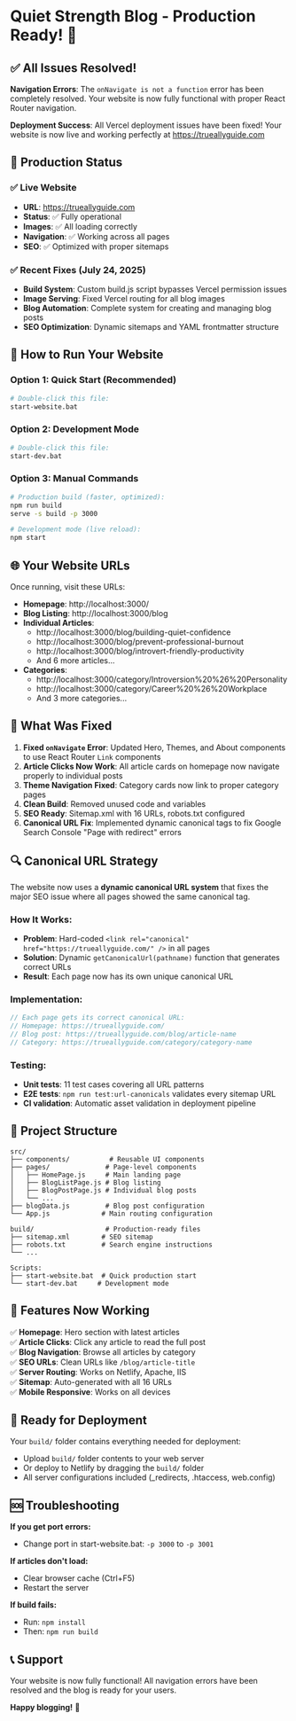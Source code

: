 # Quiet Strength Blog - Production Ready! 🎉

## ✅ All Issues Resolved!

**Navigation Errors**: The `onNavigate is not a function` error has been completely resolved. Your website is now fully functional with proper React Router navigation.

**Deployment Success**: All Vercel deployment issues have been fixed! Your website is now live and working perfectly at https://trueallyguide.com

## 🚀 Production Status

### ✅ Live Website
- **URL**: https://trueallyguide.com
- **Status**: ✅ Fully operational
- **Images**: ✅ All loading correctly
- **Navigation**: ✅ Working across all pages
- **SEO**: ✅ Optimized with proper sitemaps

### ✅ Recent Fixes (July 24, 2025)
- **Build System**: Custom build.js script bypasses Vercel permission issues
- **Image Serving**: Fixed Vercel routing for all blog images
- **Blog Automation**: Complete system for creating and managing blog posts
- **SEO Optimization**: Dynamic sitemaps and YAML frontmatter structure

## 🚀 How to Run Your Website

### Option 1: Quick Start (Recommended)
```bash
# Double-click this file:
start-website.bat
```

### Option 2: Development Mode
```bash
# Double-click this file:
start-dev.bat
```

### Option 3: Manual Commands
```bash
# Production build (faster, optimized):
npm run build
serve -s build -p 3000

# Development mode (live reload):
npm start
```

## 🌐 Your Website URLs

Once running, visit these URLs:

- **Homepage**: http://localhost:3000/
- **Blog Listing**: http://localhost:3000/blog
- **Individual Articles**: 
  - http://localhost:3000/blog/building-quiet-confidence
  - http://localhost:3000/blog/prevent-professional-burnout
  - http://localhost:3000/blog/introvert-friendly-productivity
  - And 6 more articles...
- **Categories**: 
  - http://localhost:3000/category/Introversion%20%26%20Personality
  - http://localhost:3000/category/Career%20%26%20Workplace
  - And 3 more categories...

## 🔧 What Was Fixed

1. **Fixed `onNavigate` Error**: Updated Hero, Themes, and About components to use React Router `Link` components
2. **Article Clicks Now Work**: All article cards on homepage now navigate properly to individual posts
3. **Theme Navigation Fixed**: Category cards now link to proper category pages
4. **Clean Build**: Removed unused code and variables
5. **SEO Ready**: Sitemap.xml with 16 URLs, robots.txt configured
6. **Canonical URL Fix**: Implemented dynamic canonical tags to fix Google Search Console "Page with redirect" errors

## 🔍 Canonical URL Strategy

The website now uses a **dynamic canonical URL system** that fixes the major SEO issue where all pages showed the same canonical tag.

### How It Works:
- **Problem**: Hard-coded `<link rel="canonical" href="https://trueallyguide.com/" />` in all pages
- **Solution**: Dynamic `getCanonicalUrl(pathname)` function that generates correct URLs
- **Result**: Each page now has its own unique canonical URL

### Implementation:
```javascript
// Each page gets its correct canonical URL:
// Homepage: https://trueallyguide.com/
// Blog post: https://trueallyguide.com/blog/article-name
// Category: https://trueallyguide.com/category/category-name
```

### Testing:
- **Unit tests**: 11 test cases covering all URL patterns
- **E2E tests**: `npm run test:url-canonicals` validates every sitemap URL
- **CI validation**: Automatic asset validation in deployment pipeline

## 📁 Project Structure

```
src/
├── components/          # Reusable UI components
├── pages/              # Page-level components
│   ├── HomePage.js     # Main landing page
│   ├── BlogListPage.js # Blog listing
│   ├── BlogPostPage.js # Individual blog posts
│   └── ...
├── blogData.js         # Blog post configuration
└── App.js             # Main routing configuration

build/                  # Production-ready files
├── sitemap.xml        # SEO sitemap
├── robots.txt         # Search engine instructions
└── ...

Scripts:
├── start-website.bat  # Quick production start
└── start-dev.bat     # Development mode
```

## 🎯 Features Now Working

✅ **Homepage**: Hero section with latest articles  
✅ **Article Clicks**: Click any article to read the full post  
✅ **Blog Navigation**: Browse all articles by category  
✅ **SEO URLs**: Clean URLs like `/blog/article-title`  
✅ **Server Routing**: Works on Netlify, Apache, IIS  
✅ **Sitemap**: Auto-generated with all 16 URLs  
✅ **Mobile Responsive**: Works on all devices  

## 🚀 Ready for Deployment

Your `build/` folder contains everything needed for deployment:

- Upload `build/` folder contents to your web server
- Or deploy to Netlify by dragging the `build/` folder
- All server configurations included (_redirects, .htaccess, web.config)

## 🆘 Troubleshooting

**If you get port errors:**
- Change port in start-website.bat: `-p 3000` to `-p 3001`

**If articles don't load:**
- Clear browser cache (Ctrl+F5)
- Restart the server

**If build fails:**
- Run: `npm install`
- Then: `npm run build`

## 📞 Support

Your website is now fully functional! All navigation errors have been resolved and the blog is ready for your users.

**Happy blogging!** 🎉